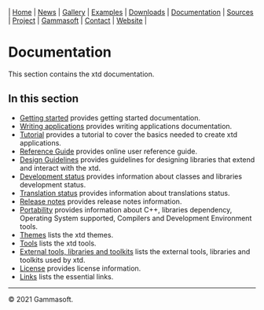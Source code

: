 | [Home](home.md) | [News](news.md) | [Gallery](gallery.md) | [Examples](examples.md) | [Downloads](downloads.md) | [Documentation](documentation.md) | [Sources](https://github.com/gammasoft71/xtd) | [Project](https://sourceforge.net/projects/xtdpro/) | [Gammasoft](gammasoft.md)  | [Contact](contact.md) | [Website](https://gammasoft71.wixsite.com/xtdpro) |

# Documentation

This section contains the xtd documentation. ​

## In this section

* [Getting started](getting_started.md) provides getting started documentation.
* [Writing applications](writing_applications.md) provides writing applications documentation.
* [Tutorial](tutorial.md) provides a tutorial to cover the basics needed to create xtd applications.
* [Reference Guide](https://codedocs.xyz/gammasoft71/xtd/index.html) provides online user reference guide.
* [Design Guidelines](design_guidelines.md) provides guidelines for designing libraries that extend and interact with the xtd.
* [Development status](development_status.md) provides information about classes and libraries development status.
* [Translation status](translations_status.md) provides information about translations status.
* [Release notes](release_notes.md) provides release notes information.
* [Portability](portability.md) provides information about C++, libraries dependency, Operating System supported, Compilers and Development Environment tools.
* [Themes](themes.md) lists the xtd themes.
* [Tools](tools.md) lists the xtd tools.
* [External tools, libraries and toolkits](external_tools_libraries_and_toolkits.md) lists the external tools, libraries and toolkits used by xtd.
* [License](license.md) provides license information.
* [Links](links.md) lists the essential links.

______________________________________________________________________________________________

© 2021 Gammasoft.
